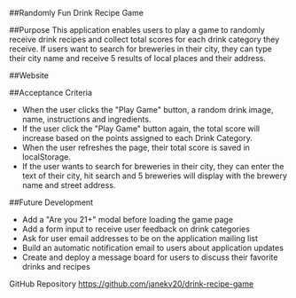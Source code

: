##Randomly Fun Drink Recipe Game

##Purpose
This application enables users to play a game to randomly receive drink recipes and collect total scores for each drink category they receive. If users want to search for breweries in their city, they can type their city name and receive 5 results of local places and their address.

##Website

##Acceptance Criteria

* When the user clicks the "Play Game" button, a random drink image, name, instructions and ingredients. 
* If the user click the "Play Game" button again, the total score will increase based on the points assigned to each Drink Category. 
* When the user refreshes the page, their total score is saved in localStorage. 
* If the user wants to search for breweries in their city, they can enter the text of their city, hit search and 5 breweries will display with the brewery name and street address.

##Future Development

* Add a "Are you 21+" modal before loading the game page 
* Add a form input to receive user feedback on drink categories 
* Ask for user email addresses to be on the application mailing list 
* Build an automatic notification email to users about application updates 
* Create and deploy a message board for users to discuss their favorite drinks and recipes

GitHub Repository
https://github.com/janekv20/drink-recipe-game
